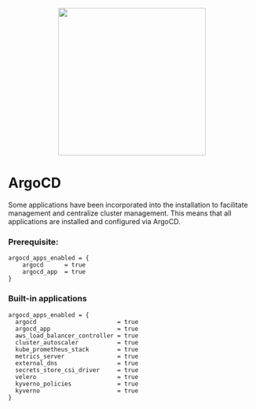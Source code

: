<p align="center">
<a href="https://github.com/carlosrfjunior/helm-charts">
<image src="../assets/hotmart-logo.png" style="width: 300px;">
</a>
</p>

# ArgoCD

Some applications have been incorporated into the installation to facilitate management and centralize cluster management. This means that all applications are installed and configured via ArgoCD.

### Prerequisite:
```hcl
argocd_apps_enabled = {
    argocd      = true
    argocd_app  = true
}
```

### Built-in applications

```hcl
argocd_apps_enabled = {
  argocd                       = true
  argocd_app                   = true
  aws_load_balancer_controller = true
  cluster_autoscaler           = true
  kube_prometheus_stack        = true
  metrics_server               = true
  external_dns                 = true
  secrets_store_csi_driver     = true
  velero                       = true
  kyverno_policies             = true
  kyverno                      = true
}
  ```
